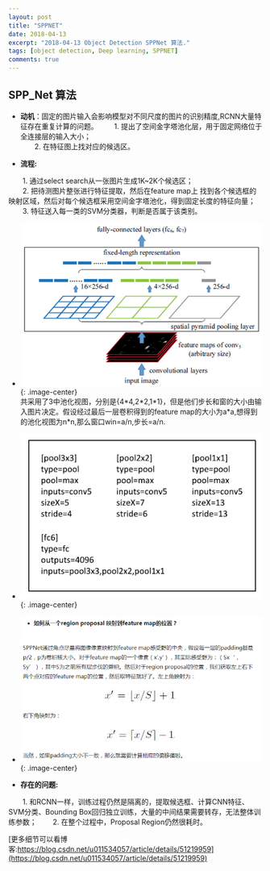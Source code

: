 ```yaml
---
layout: post
title: "SPPNET"
date: 2018-04-13
excerpt: "2018-04-13 Object Detection SPPNet 算法."
tags: [object detection, Deep learning, SPPNET]
comments: true
---
```

## **SPP_Net 算法** 

* **动机**：固定的图片输入会影响模型对不同尺度的图片的识别精度,RCNN大量特征存在重复计算的问题。
&ensp;&ensp;&ensp;&ensp;1. 提出了空间金字塔池化层，用于固定网络位于全连接层的输入大小；  
&ensp;&ensp;&ensp;&ensp;2. 在特征图上找对应的候选区。  

* **流程:**   

&ensp;&ensp;&ensp;&ensp;1. 通过select search从一张图片生成1K~2K个候选区；  
&ensp;&ensp;&ensp;&ensp;2. 把待测图片整张进行特征提取，然后在feature map上 找到各个候选框的映射区域，然后对每个候选框采用空间金字塔池化，得到固定长度的特征向量；  
&ensp;&ensp;&ensp;&ensp;3. 特征送入每一类的SVM分类器，判断是否属于该类别。  

* ![](https://github.com/xmxxiong/xmxxiong.github.io/blob/master/assets/img/Spp_Net/spp_1.png?raw=true){: .image-center}  
共采用了3中池化视图，分别是{4\*4,2\*2,1\*1}，但是他们步长和窗的大小由输入图片决定。假设经过最后一层卷积得到的feature map的大小为a\*a,想得到的池化视图为n\*n,那么窗口win=a/n,步长=a/n.
* ![](https://github.com/xmxxiong/xmxxiong.github.io/blob/master/assets/img/Spp_Net/spp_3.png?raw=true){: .image-center}  
* ![](https://github.com/xmxxiong/xmxxiong.github.io/blob/master/assets/img/Spp_Net/spp_2.png?raw=true){: .image-center}  

* **存在的问题:**   

&ensp;&ensp;&ensp;&ensp;1. 和RCNN一样，训练过程仍然是隔离的，提取候选框、计算CNN特征、SVM分类、Bounding Box回归独立训练，大量的中间结果需要转存，无法整体训练参数；
&ensp;&ensp;&ensp;&ensp;2. 在整个过程中，Proposal Region仍然很耗时。  

[更多细节可以看博客:https://blog.csdn.net/u011534057/article/details/51219959](https://blog.csdn.net/u011534057/article/details/51219959)  

